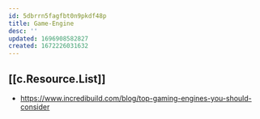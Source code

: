 ```yaml
---
id: 5dbrrn5fagfbt0n9pkdf48p
title: Game-Engine
desc: ''
updated: 1696908582827
created: 1672226031632
---
```


## [[c.Resource.List]]

- https://www.incredibuild.com/blog/top-gaming-engines-you-should-consider